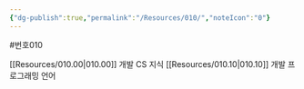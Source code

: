 ```yaml
---
{"dg-publish":true,"permalink":"/Resources/010/","noteIcon":"0"}
---
```


#번호010

[[Resources/010.00\|010.00]] 개발 CS 지식
[[Resources/010.10\|010.10]] 개발 프로그래밍 언어
